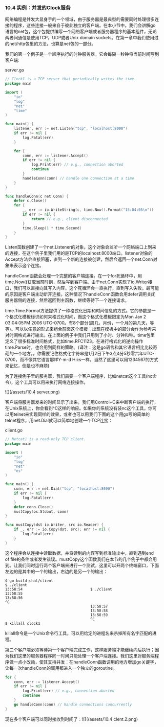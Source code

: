 ### 10.4 实例：并发的Clock服务

网络编程是并发大显身手的一个领域，由于服务器是最典型的需要同时处理很多连接的程序，这些连接一般来自于彼此独立的客户端。在本小节中，我们会讲解go语言的net包，这个包提供编写一个网络客户端或者服务器程序的基本组件，无论两者间通信是使用TCP，UDP或者Unix domain sockets。在第一章中我们使用过的net/http包里的方法，也算是net包的一部分。

我们的第一个例子是一个顺序执行的时钟服务器，它会每隔一秒钟将当前时间写到客户端:

server.go

```go
// Clock1 is a TCP server that periodically writes the time.
package main

import (
    "io"
    "log"
    "net"
    "time"
)

func main() {
    listener, err := net.Listen("tcp", "localhost:8000")
    if err != nil {
        log.Fatal(err)
    }

    for {
        conn, err := listener.Accept()
        if err != nil {
            log.Print(err) // e.g., connection aborted
            continue
        }
        handleConn(conn) // handle one connection at a time
    }
}

func handleConn(c net.Conn) {
    defer c.Close()
    for {
        _, err := io.WriteString(c, time.Now().Format("15:04:05\n"))
        if err != nil {
            return // e.g., client disconnected
        }
        time.Sleep(1 * time.Second)
    }
}
```

Listen函数创建了一个net.Listener的对象，这个对象会监听一个网络端口上到来的连接，在这个例子里我们用的是TCP的localhost:8000端口。listener对象的Accept方法会直接阻塞，直到一个新的连接被创建，然后会返回一个net.Conn对象来表示这个连接。

handleConn函数会处理一个完整的客户端连接。在一个for死循环中，用time.Now\(\)获取当前时刻，然后写到客户端。由于net.Conn实现了io.Writer接口，我们可以直接向其写入内容。这个死循环会一直执行，直到写入失败。最可能的原因是客户端主动断开连接。这种情况下handleConn函数会用defer调用关闭服务器侧的连接，然后返回到主函数，继续等待下一个连接请求。

time.Time.Format方法提供了一种格式化日期和时间信息的方式。它的参数是一个格式化模板标识如何来格式化时间，而这个格式化模板限定为Mon Jan 2 03:04:05PM 2006 UTC-0700。有8个部分\(周几，月份，一个月的第几天，等等\)。可以以任意的形式来组合前面这个模板；出现在模板中的部分会作为参考来对时间格式进行输出。在上面的例子中我们只用到了小时、分钟和秒。time包里定义了很多标准时间格式，比如time.RFC1123。在进行格式化的逆向操作time.Parse时，也会用到同样的策略。\(译注：这是go语言和其它语言相比比较奇葩的一个地方。。你需要记住格式化字符串是1月2日下午3点4分5秒零六年UTC-0700，而不像其它语言那样Y-m-d H:i:s一样，当然了这里可以用1234567的方式来记忆，倒是也不麻烦\)

为了连接例子里的服务器，我们需要一个客户端程序，比如netcat这个工具\(nc命令\)，这个工具可以用来执行网络连接操作。

![](/assets/10.4 server.png)

客户端将服务器发来的时间显示了出来，我们用Control+C来中断客户端的执行，在Unix系统上，你会看到^C这样的响应。如果你的系统没有装nc这个工具，你可以用telnet来实现同样的效果，或者也可以用我们下面的这个用go写的简单的telnet程序，用net.Dial就可以简单地创建一个TCP连接：

client.go

```go
// Netcat1 is a read-only TCP client.
package main

import (
    "io"
    "log"
    "net"
    "os"
)

func main() {
    conn, err := net.Dial("tcp", "localhost:8000")
    if err != nil {
        log.Fatal(err)
    }
    defer conn.Close()
    mustCopy(os.Stdout, conn)
}

func mustCopy(dst io.Writer, src io.Reader) {
    if _, err := io.Copy(dst, src); err != nil {
        log.Fatal(err)
    }
}
```

这个程序会从连接中读取数据，并将读到的内容写到标准输出中，直到遇到end of file的条件或者发生错误。mustCopy这个函数我们在本节的几个例子中都会用到。让我们同时运行两个客户端来进行一个测试，这里可以开两个终端窗口，下面左边的是其中的一个的输出，右边的是另一个的输出：

```
$ go build chat/client
$ ./client
13:58:54                               $ ./client
13:58:55
13:58:56
^C
                                       13:58:57
                                       13:58:58
                                       13:58:59
                                       ^C
$ killall clock1
```

killall命令是一个Unix命令行工具，可以用给定的进程名来杀掉所有名字匹配的进程。

第二个客户端必须等待第一个客户端完成工作，这样服务端才能继续向后执行；因为我们这里的服务器程序同一时间只能处理一个客户端连接。我们这里对服务端程序做一点小改动，使其支持并发：在handleConn函数调用的地方增加go关键字，让每一次handleConn的调用都进入一个独立的goroutine。

```go
for {
    conn, err := listener.Accept()
    if err != nil {
        log.Print(err) // e.g., connection aborted
        continue
    }
    go handleConn(conn) // handle connections concurrently
}
```

现在多个客户端可以同时接收到时间了：![](/assets/10.4 clent.2.png)

